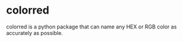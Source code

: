 # colorred
colorred is a python package that can name any HEX or RGB color as accurately as possible.
